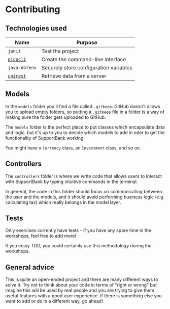 # Contributing

## Technologies used

| Name                                              | Purpose                                |
| ------------------------------------------------- | -------------------------------------- |
| `junit`                                           | Test the project                       |
| [`picocli`](https://picocli.info/)                | Create the command-line interface      |
| `java-dotenv`                                     | Securely store configuration variables |
| [`unirest`](https://kong.github.io/unirest-java/) | Retrieve data from a server            |

## Models

In the `models` folder you'll find a file called `.gitkeep`. GitHub doesn't
allows you to upload empty folders, so putting a `.gitkeep` file in a folder is
a way of making sure the folder gets uploaded to GitHub.

The `models` folder is the perfect place to put classes which encapsulate data
and logic, but it's up to you to decide which models to add in oder to get the
functionality of SupportBank working.

You might have a `Currency` class, an `Investment` class, and so on.

## Controllers

The `controllers` folder is where we write code that allows users to interact
with SupportBank by typing intuitive commands in the terminal.

In general, the code in this folder should focus on communicating between the
user and the models, and it should avoid performing business logic (e.g.
calculating tax) which really belongs in the model layer.

## Tests

Only exercises currently have tests - if you have any spare time in the
workshops, feel free to add more!

If you enjoy TDD, you could certainly use this methodology during the workshops.

## General advice

This is quite an open-ended project and there are many different ways to solve
it. Try not to think about your code in terms of "right or wrong" but imagine
this will be used by real people and you are trying to give them useful features
with a good user experience. If there is something else you want to add or do in
a different way, go ahead!
